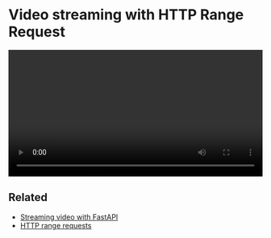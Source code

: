 # Video streaming with HTTP Range Request

<video controls autoplay style="width:100%">
    <source src="http://localhost:8000/video/play?file=sample.mp4" type="video/mp4" />
    Your browser does not support the <code>video</code> tag.
</video>

## Related

- [Streaming video with FastAPI](https://stribny.name/blog/fastapi-video/)
- [HTTP range requests](https://developer.mozilla.org/en-US/docs/Web/HTTP/Range_requests)
